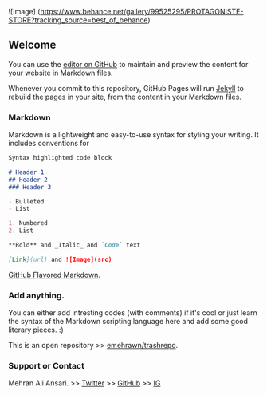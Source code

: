 ![Image] (https://www.behance.net/gallery/99525295/PROTAGONISTE-STORE?tracking_source=best_of_behance)
## Welcome

You can use the [editor on GitHub](https://github.com/emehrawn/emehrawn.github.io/edit/main/index.md) to maintain and preview the content for your website in Markdown files.

Whenever you commit to this repository, GitHub Pages will run [Jekyll](https://jekyllrb.com/) to rebuild the pages in your site, from the content in your Markdown files.

### Markdown

Markdown is a lightweight and easy-to-use syntax for styling your writing. It includes conventions for

```markdown
Syntax highlighted code block

# Header 1
## Header 2
### Header 3

- Bulleted
- List

1. Numbered
2. List

**Bold** and _Italic_ and `Code` text

[Link](url) and ![Image](src)
```
[GitHub Flavored Markdown](https://guides.github.com/features/mastering-markdown/).

### Add anything.

You can either add intresting codes (with comments) if it's cool or just learn the syntax of the Markdown scripting language here and add some good literary pieces. :)

This is an open repository >> [emehrawn/trashrepo](https://github.com/emehrawn/trashrepo). 

### Support or Contact

Mehran Ali Ansari.  >> [Twitter](https://twitter.com/kladenstien9) >> [GitHub](https://github.com/emehrawn) >> [IG](https://instagram.com/alimehrawn)

